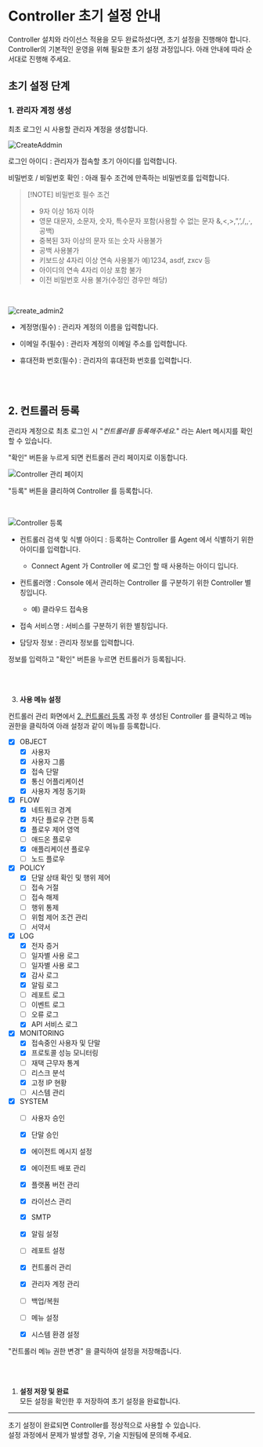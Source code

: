 # Controller 초기 설정 안내

Controller 설치와 라이선스 적용을 모두 완료하셨다면, 초기 설정을 진행해야 합니다. 
Controller의 기본적인 운영을 위해 필요한 초기 설정 과정입니다. 아래 안내에 따라 순서대로 진행해 주세요.

## 초기 설정 단계

### **1. 관리자 계정 생성**

최초 로그인 시 사용할 관리자 계정을 생성합니다.

![CreateAddmin](create_admin.png) 

로그인 아이디 : 관리자가 접속할 초기 아이디를 입력합니다. 

비밀번호 / 비밀번호 확인 : 아래 필수 조건에 만족하는 비밀번호를 입력합니다. 

>[!NOTE] 비밀번호 필수 조건
> - 9자 이상 16자 이하
> - 영문 대문자, 소문자, 숫자, 특수문자 포함(사용할 수 없는 문자 &,<,>,”,’,/,\,·,공백)
> - 중복된 3자 이상의 문자 또는 숫자 사용불가
> - 공백 사용불가
> - 키보드상 4자리 이상 연속 사용불가 예)1234, asdf, zxcv 등
> - 아이디의 연속 4자리 이상 포함 불가
> - 이전 비밀번호 사용 불가(수정인 경우만 해당)
> 

<br>

![create_admin2](create_admin2.png)

- 계정명(필수) : 관리자 계정의 이름을 입력합니다. 

- 이메일 주(필수) : 관리자 계정의 이메일 주소를 입력합니다. 

- 휴대전화 번호(필수) : 관리자의 휴대전화 번호를 입력합니다. 

<br><br>

## 2. **컨트롤러 등록**  

관리자 계정으로 최초 로그인 시 "*컨트롤러를 등록해주세요.*" 라는 Alert 메시지를 확인할 수 있습니다. 

"확인" 버튼을 누르게 되면 컨트롤러 관리 페이지로 이동합니다. 

![Controller 관리 페이지](controller_mgmt.png)

"등록" 버튼을 클리하여 Controller 를 등록합니다. 

<br>

![Controller 등록](reg_controller.png)

- 컨트롤러 검색 및 식별 아이디 : 등록하는 Controller 를 Agent 에서 식별하기 위한 아이디를 입력합니다. 
    - Connect Agent 가 Controller 에 로그인 할 때 사용하는 아이디 입니다.

- 컨트롤러명 : Console 에서 관리하는 Controller 를 구분하기 위한 Controller 별칭입니다. 
    - 예) 클라우드 접속용

- 접속 서비스명 : 서비스를 구분하기 위한 별칭입니다. 

- 담당자 정보 : 관리자 정보를 입력합니다. 

정보를 입력하고 "확인" 버튼을 누르면 컨트롤러가 등록됩니다. 

<br><br>

3. **사용 메뉴 설정**  

컨트롤러 관리 화면에서 [2. 컨트롤러 등록](#2-컨트롤러-등록) 과정 후 생성된 Controller 를 클릭하고 메뉴 권한을 클릭하여 아래 설정과 같이 메뉴를 등록합니다. 

- [x] OBJECT
  - [x] 사용자 
  - [x] 사용자 그룹 
  - [x] 접속 단말
  - [x] 통신 어플리케이션 
  - [x] 사용자 계정 동기화 
- [x] FLOW 
  - [x] 네트워크 경계
  - [x] 차단 플로우 간편 등록 
  - [x] 플로우 제어 영역 
  - [ ] 애드온 플로우 
  - [x] 애플리케이션 플로우 
  - [ ] 노드 플로우 
- [x] POLICY
  - [x] 단말 상태 확인 및 행위 제어 
  - [ ] 접속 거절 
  - [ ] 접속 해제 
  - [ ] 행위 통제 
  - [ ] 위험 제어 조건 관리
  - [ ] 서약서 
- [x] LOG 
  - [x] 전자 증거
  - [ ] 일자별 사용 로그 
  - [ ] 일자별 사용 로그 
  - [x] 감사 로그 
  - [x] 알림 로그 
  - [ ] 레포트 로그 
  - [ ] 이벤트 로그 
  - [ ] 오류 로그 
  - [x] API 서비스 로그 
- [x] MONITORING 
  - [x] 접속중인 사용자 및 단말 
  - [x] 프로토콜 성능 모니터링 
  - [ ] 재택 근무자 통계 
  - [ ] 리스크 분석 
  - [x] 고정 IP 현황 
  - [ ] 시스템 관리 
- [x] SYSTEM
  - [ ] 사용자 승인
  - [x] 단말 승인 
  - [x] 에이전트 메시지 설정 
  - [x] 에이전트 배포 관리
  - [x] 플랫폼 버전 관리
  - [x] 라이선스 관리
  - [x] SMTP 
  - [x] 알림 설정
  - [ ] 레포트 설정 
  - [x] 컨트롤러 관리 
  - [x] 관리자 계정 관리 
  - [ ] 백업/복원 
  - [ ] 메뉴 설정
  - [x] 시스템 환경 설정 


"컨트롤러 메뉴 권한 변경" 을 클릭하여 설정을 저장해줍니다. 

<br><br>

1. **설정 저장 및 완료**  
    모든 설정을 확인한 후 저장하여 초기 설정을 완료합니다.

---

초기 설정이 완료되면 Controller를 정상적으로 사용할 수 있습니다.  
설정 과정에서 문제가 발생할 경우, 기술 지원팀에 문의해 주세요.
